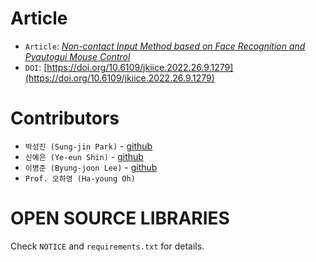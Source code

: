# Article

- `Article`: [*Non-contact Input Method based on Face Recognition and Pyautogui Mouse Control*](http://koreascience.or.kr/article/JAKO202228049092231.page)
- `DOI`: [https://doi.org/10.6109/jkiice.2022.26.9.1279](https://doi.org/10.6109/jkiice.2022.26.9.1279)

# Contributors

- `박성진 (Sung-jin Park)` - [github](https://github.com/Denev6)
- `신예은 (Ye-eun Shin)` - [github](https://github.com/Ye-eun-Shin)
- `이병준 (Byung-joon Lee)` - [github](https://github.com/powerpowe)
- `Prof. 오하영 (Ha-young Oh)`


# OPEN SOURCE LIBRARIES

Check `NOTICE` and `requirements.txt` for details.

